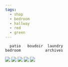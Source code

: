 ```yaml
---
tags:
  - shop
  - bedroom
  - hallway
  - red
  - green
---
```

```
  patio   boudoir  laundry
bedroom           archives
```

![](https://i.imgur.com/G2Mm4Bb.jpeg)
![](https://i.imgur.com/jgoJyVk.jpeg)
![](https://i.imgur.com/YMMIdDu.jpeg)
![](https://i.imgur.com/aMKqGwY.jpeg)
![](https://i.imgur.com/FAJCSbM.jpeg)